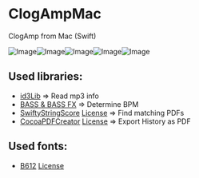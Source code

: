 # ClogAmpMac
ClogAmp from Mac (Swift)

![Image](https://raw.githubusercontent.com/lunk22/ClogAmpSwift/master/ClogAmpSwift/Assets.xcassets/IconGreen.imageset/ClogAmpMac_4.png)![Image](https://raw.githubusercontent.com/lunk22/ClogAmpSwift/master/ClogAmpSwift/Assets.xcassets/IconNeonGreen.imageset/ClogAmpMac_255.png)![Image](https://raw.githubusercontent.com/lunk22/ClogAmpSwift/master/ClogAmpSwift/Assets.xcassets/IconTeal.imageset/ClogAmpMac_3.png)![Image](https://raw.githubusercontent.com/lunk22/ClogAmpSwift/master/ClogAmpSwift/Assets.xcassets/IconRed.imageset/ClogAmpMac_2.png)![Image](https://raw.githubusercontent.com/lunk22/ClogAmpSwift/master/ClogAmpSwift/Assets.xcassets/IconYellow.imageset/ClogAmpMac_1.png)

## Used libraries:
- [id3Lib](http://id3lib.sourceforge.net/) => Read mp3 info
- [BASS & BASS FX](http://www.un4seen.com/) => Determine BPM
- [SwiftyStringScore](https://github.com/yichizhang/SwiftyStringScore) [License](https://github.com/yichizhang/SwiftyStringScore/blob/master/LICENSE) => Find matching PDFs
- [CocoaPDFCreator](https://github.com/owlswipe/CocoaPDFCreator) [License](https://github.com/owlswipe/CocoaPDFCreator/blob/master/LICENSE) => Export History as PDF

## Used fonts:
- [B612](https://github.com/polarsys/b612) [License](https://github.com/polarsys/b612/blob/master/OFL.txt)
